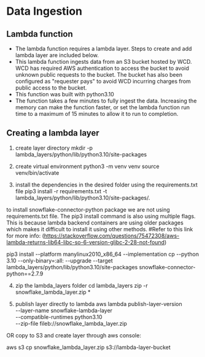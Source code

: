 # Data Ingestion

## Lambda function
- The lambda function requires a lambda layer. Steps to create and add lambda layer are included below.
- This lambda function ingests data from an S3 bucket hosted by WCD. WCD has required AWS authentication to access the bucket to avoid unknown public requests to the bucket. The bucket has also been configured as "requester pays" to avoid WCD incurring charges from public access to the bucket.
- This function was built with python3.10
- The function takes a few minutes to fully ingest the data. Increasing the memory can make the function faster, or set the lambda function run time to a maximum of 15 minutes to allow it to run to completion.

## Creating a lambda layer

1. create layer directory
mkdir -p lambda_layers/python/lib/python3.10/site-packages

2. create virtual environment 
python3 -m venv venv
source venv/bin/activate

3. install the dependencies in the desired folder using the requirements.txt file
pip3 install -r requirements.txt -t lambda_layers/python/lib/python3.10/site-packages/.

to install snowflake-connector-python package we are not using requirements.txt file. The pip3 install command is also using multiple flags. This is because lambda backend containers are using older packages which makes it difficult to install it using other methods.
#Refer to this link for more info: (https://stackoverflow.com/questions/75472308/aws-lambda-returns-lib64-libc-so-6-version-glibc-2-28-not-found) 

pip3 install --platform manylinux2010_x86_64 --implementation cp --python 3.10 --only-binary=:all: --upgrade --target lambda_layers/python/lib/python3.10/site-packages snowflake-connector-python==2.7.9

4. zip the lambda_layers folder
cd lambda_layers
zip -r snowflake_lambda_layer.zip *

5. publish layer directly to lambda
aws lambda publish-layer-version \
    --layer-name snowflake-lambda-layer \
    --compatible-runtimes python3.10 \
    --zip-file fileb://snowflake_lambda_layer.zip

OR copy to S3 and create layer through aws console:

aws s3 cp snowflake_lambda_layer.zip s3://lambda-layer-bucket

